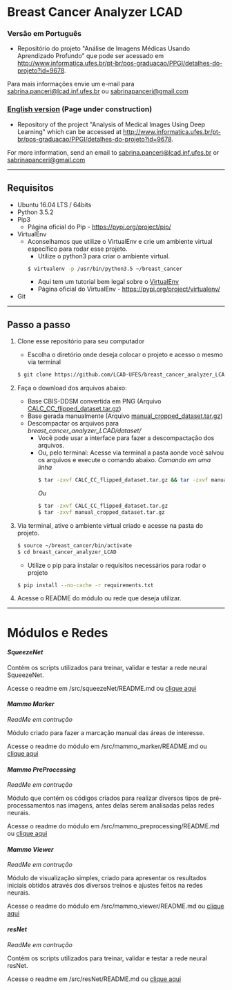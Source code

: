 # Breast Cancer Analyzer LCAD

### Versão em Português
- Repositório do projeto "Análise de Imagens Médicas Usando Aprendizado Profundo" que pode ser acessado em http://www.informatica.ufes.br/pt-br/pos-graduacao/PPGI/detalhes-do-projeto?id=9678.

Para mais informações envie um e-mail para sabrina.panceri@lcad.inf.ufes.br ou sabrinapanceri@gmail.com

### [English version](https://github.com/LCAD-UFES/breast_cancer_analyzer_LCAD/blob/master/english_README.md) (Page under construction)
- Repository of the project "Analysis of Medical Images Using Deep Learning" which can be accessed at http://www.informatica.ufes.br/pt-br/pos-graduacao/PPGI/detalhes-do-projeto?id=9678. 

For more information, send an email to sabrina.panceri@lcad.inf.ufes.br or sabrinapanceri@gmail.com

---

## Requisitos
- Ubuntu 16.04 LTS / 64bits
- Python 3.5.2
- Pip3
  - Página oficial do Pip - https://pypi.org/project/pip/
- VirtualEnv
  - Aconselhamos que utilize o VirtualEnv e crie um ambiente virtual específico para rodar esse projeto.
    - Utilize o python3 para criar o ambiente virtual. 
    ```bash
    $ virtualenv -p /usr/bin/python3.5 ~/breast_cancer 
    ```
    - Aqui tem um tutorial bem legal sobre o [VirtualEnv](https://gist.github.com/Geoyi/d9fab4f609e9f75941946be45000632b)
    - Página oficial do VirtualEnv - https://pypi.org/project/virtualenv/
- Git

---

## Passo a passo

1. Clone esse repositório para seu computador
   - Escolha o diretório onde deseja colocar o projeto e acesso o mesmo via terminal
   ```bash
   $ git clone https://github.com/LCAD-UFES/breast_cancer_analyzer_LCAD.git
   ```

2. Faça o download dos arquivos abaixo:
   - Base CBIS-DDSM convertida em PNG (Arquivo [CALC_CC_flipped_dataset.tar.gz](https://drive.google.com/open?id=1Q3WGOcVmnrY21_Pf7RckzSZSfr3nqsPh))
   - Base gerada manualmente (Arquivo [manual_cropped_dataset.tar.gz](https://drive.google.com/open?id=1X6eZ8hrxsR7oPwYK5iiHx_21aPIRQv77))
   - Descompactar os arquivos para *breast_cancer_analyzer_LCAD/dataset/*
     - Você pode usar a interface para fazer a descompactação dos arquivos. 
     - Ou, pelo terminal:
       Acesse via terminal a pasta aonde você salvou os arquivos e execute o comando abaixo.
       *Comando em uma linha*
       ```bash
       $ tar -zxvf CALC_CC_flipped_dataset.tar.gz && tar -zxvf manual_cropped_dataset.tar.gz
       ```
       *Ou*
       ```bash
       $ tar -zxvf CALC_CC_flipped_dataset.tar.gz 
       $ tar -zxvf manual_cropped_dataset.tar.gz
       ```

3. Via terminal, ative o ambiente virtual criado e acesse na pasta do projeto.
   ```bash
   $ source ~/breast_cancer/bin/activate
   $ cd breast_cancer_analyzer_LCAD
   ```
   - Utilize o pip para instalar o requisitos necessários para rodar o projeto
   ```bash
   $ pip install --no-cache -r requirements.txt
   ```
4. Acesse o README do módulo ou rede que deseja utilizar.

---


# Módulos e Redes

#### _SqueezeNet_

Contém os scripts utilizados para treinar, validar e testar a rede neural SqueezeNet.

Acesse o readme em /src/squeezeNet/README.md ou [clique aqui](https://github.com/LCAD-UFES/breast_cancer_analyzer_LCAD/blob/master/src/squeezeNet/README.md)

#### _Mammo Marker_
_ReadMe em contrução_

Módulo criado para fazer a marcação manual das áreas de interesse. 

Acesse o readme do módulo em /src/mammo_marker/README.md ou [clique aqui](https://github.com/LCAD-UFES/breast_cancer_analyzer_LCAD/blob/master/src/mammo_marker/README.md)
 
#### _Mammo PreProcessing_
_ReadMe em contrução_

Módulo que contém os códigos criados para realizar diversos tipos de pré-processamentos nas imagens, antes delas serem analisadas pelas redes neurais. 

Acesse o readme do módulo em /src/mammo_preprocessing/README.md ou [clique aqui](https://github.com/LCAD-UFES/breast_cancer_analyzer_LCAD/blob/master/src/mammo_preprocessing/README.md)

#### _Mammo Viewer_
_ReadMe em contrução_

Módulo de visualização simples, criado para apresentar os resultados iniciais obtidos através dos diversos treinos e ajustes feitos na redes neurais. 

Acesse o readme do módulo em /src/mammo_viewer/README.md ou [clique aqui](https://github.com/LCAD-UFES/breast_cancer_analyzer_LCAD/blob/master/src/mammo_viewer/README.md)

#### _resNet_
_ReadMe em contrução_

Contém os scripts utilizados para treinar, validar e testar a rede neural resNet.

Acesse o readme em /src/resNet/README.md ou [clique aqui](https://github.com/LCAD-UFES/breast_cancer_analyzer_LCAD/blob/master/src/resNet/README.md) 





